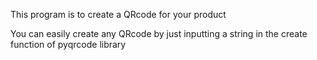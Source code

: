 This program is to create a QRcode for your product

You can easily create any QRcode by just inputting a string in the create
function of pyqrcode library